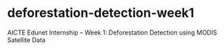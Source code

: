 # deforestation-detection-week1
AICTE Edunet Internship – Week 1: Deforestation Detection using MODIS Satellite Data
